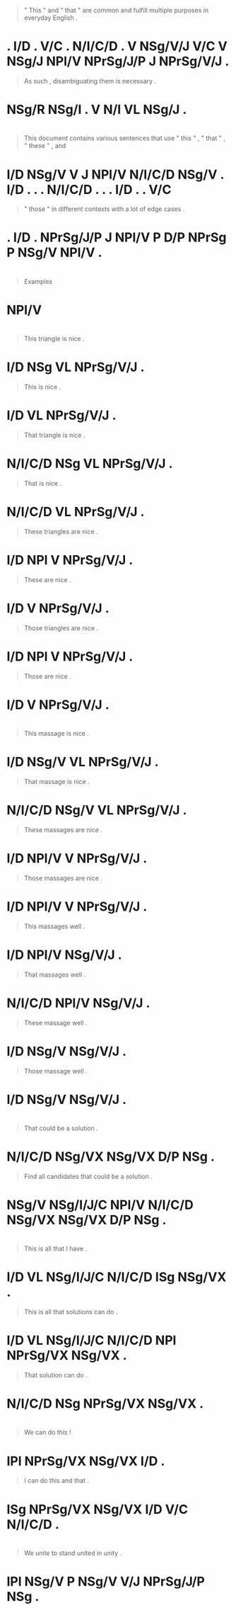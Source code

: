 > " This " and " that    " are common  and fulfill multiple purposes in        everyday English   .
# . I/D  . V/C . N/I/C/D . V   NSg/V/J V/C V       NSg/J    NPl/V    NPrSg/J/P J        NPrSg/V/J .
> As    such  , disambiguating them is necessary .
# NSg/R NSg/I . V              N/I  VL NSg/J     .
>
#
> This document contains various sentences that    use   " this " , " that    " , " these " , and
# I/D  NSg/V    V        J       NPl/V     N/I/C/D NSg/V . I/D  . . . N/I/C/D . . . I/D   . . V/C
> " those " in        different contexts with a   lot   of edge  cases .
# . I/D   . NPrSg/J/P J         NPl/V    P    D/P NPrSg P  NSg/V NPl/V .
>
#
> Examples
# NPl/V
>
#
> This triangle is nice      .
# I/D  NSg      VL NPrSg/V/J .
> This is nice      .
# I/D  VL NPrSg/V/J .
> That    triangle is nice      .
# N/I/C/D NSg      VL NPrSg/V/J .
> That    is nice      .
# N/I/C/D VL NPrSg/V/J .
> These triangles are nice      .
# I/D   NPl       V   NPrSg/V/J .
> These are nice      .
# I/D   V   NPrSg/V/J .
> Those triangles are nice      .
# I/D   NPl       V   NPrSg/V/J .
> Those are nice      .
# I/D   V   NPrSg/V/J .
>
#
> This massage is nice      .
# I/D  NSg/V   VL NPrSg/V/J .
> That    massage is nice      .
# N/I/C/D NSg/V   VL NPrSg/V/J .
> These massages are nice      .
# I/D   NPl/V    V   NPrSg/V/J .
> Those massages are nice      .
# I/D   NPl/V    V   NPrSg/V/J .
> This massages well    .
# I/D  NPl/V    NSg/V/J .
> That    massages well    .
# N/I/C/D NPl/V    NSg/V/J .
> These massage well    .
# I/D   NSg/V   NSg/V/J .
> Those massage well    .
# I/D   NSg/V   NSg/V/J .
>
#
> That    could  be     a   solution .
# N/I/C/D NSg/VX NSg/VX D/P NSg      .
> Find  all       candidates that    could  be     a   solution .
# NSg/V NSg/I/J/C NPl/V      N/I/C/D NSg/VX NSg/VX D/P NSg      .
>
#
> This is all       that    I   have   .
# I/D  VL NSg/I/J/C N/I/C/D ISg NSg/VX .
> This is all       that    solutions can      do     .
# I/D  VL NSg/I/J/C N/I/C/D NPl       NPrSg/VX NSg/VX .
> That    solution can      do     .
# N/I/C/D NSg      NPrSg/VX NSg/VX .
>
#
> We  can      do     this !
# IPl NPrSg/VX NSg/VX I/D  .
> I   can      do     this and that    .
# ISg NPrSg/VX NSg/VX I/D  V/C N/I/C/D .
>
#
> We  unite to stand united in        unity .
# IPl NSg/V P  NSg/V V/J    NPrSg/J/P NSg   .
